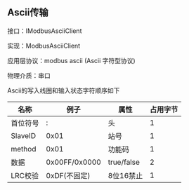 ## Ascii传输

接口：IModbusAsciiClient

实现：ModbusAsciiClient

应用层协议：modbus ascii (Ascii 字符型协议)

物理介质：串口

Ascii的写入线圈和输入状态字符顺序如下

| 名称      | 例子            | 属性         | 占用字节                          |
| ------- | ------------- | ---------- | ----------------------------- |
| 首位符号    | :             | 头          | 1                             |
| SlaveID | 0x01          | 站号         | 1 |
| method  | 0x01          | 功能码        | 1                             |
| 数据      | 0x00FF/0x0000 | true/false | 2                             |
| LRC校验   | 0xDF(不固定)     | 8位16禁止     | 1                             |


